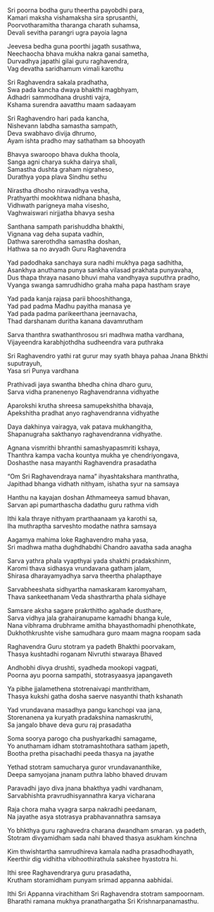 Sri poorna bodha guru theertha payobdhi para,  \
Kamari maksha vishamaksha sira sprusanthi,  \
Poorvotharamitha tharanga charath suhamsa,  \
Devali sevitha parangri ugra payoia lagna

Jeevesa bedha guna poorthi jagath susathwa,  \
Neechaocha bhava mukha nakra ganai sametha,  \
Durvadhya japathi gilai guru raghavendra,  \
Vag devatha saridhamum vimali karothu

Sri Raghavendra sakala pradhatha,  \
Swa pada kancha dwaya bhakthi magbhyam,  \
Adhadri sammodhana drushti vajra,  \
Kshama surendra aavatthu maam sadaayam

Sri Raghavendro hari pada kancha,  \
Nishevann labdha samastha sampath,  \
Deva swabhavo divija dhrumo,  \
Ayam ishta pradho may sathatham sa bhooyath

Bhavya swaroopo bhava dukha thoola,  \
Sanga agni charya sukha dairya shali,  \
Samastha dushta graham nigraheso,  \
Durathya yopa plava Sindhu sethu

Nirastha dhosho niravadhya vesha,  \
Prathyarthi mookhtwa nidhana bhasha,  \
Vidhwath parigneya maha visesho,  \
Vaghwaiswari nirjjatha bhavya sesha

Santhana sampath parishuddha bhakthi,  \
Vignana vag deha supata vadhin,  \
Dathwa sarerothdha samastha doshan,  \
Hathwa sa no avyadh Guru Raghavendra

Yad padodhaka sanchaya sura nadhi mukhya paga sadhitha,  \
Asankhya anuthama punya sankha vilasad prakhata punyavaha,  \
Dus thapa thraya nasano bhuvi maha vandhyaya suputhra pradho,  \
Vyanga swanga samrudhidho graha maha papa hastham sraye

Yad pada kanja rajasa parii bhooshithanga,  \
Yad pad padma Madhu payitha manasa ye \
Yad pada padma parikeerthana jeernavacha,  \
Thad darshanam duritha kanana davamrutham

Sarva thanthra swathanthrosou
sri madhwa matha vardhana,  \
Vijayeendra karabhjothdha
sudheendra vara puthraka

Sri Raghavendro yathi rat
gurur may syath bhaya pahaa
Jnana Bhkthi suputrayuh,  \
Yasa sri Punya vardhana

Prathivadi jaya swantha bhedha china dharo guru,  \
Sarva vidha pranenenyo Raghavendranna vidhyathe

Aparokshi krutha shreesa samupekshitha bhavaja,  \
Apekshitha pradhat anyo raghavendranna vidhyathe

Daya dakhinya vairagya, vak patava mukhangitha,  \
Shapanugraha sakthanyo raghavendranna vidhyathe.

Agnana vismrithi bhranthi samashyapasmriti kshaya,  \
Thanthra kampa vacha kountya mukha ye chendriyongava,  \
Doshasthe nasa mayanthi Raghavendra prasadatha

“Om Sri Raghavendraya nama” ihyashtakshara manthratha,  \
Japithad bhanga vidhath nithyam, ishatha syur na samsaya

Hanthu na kayajan doshan Athmameeya samud bhavan,  \
Sarvan api pumarthascha dadathu guru rathma vidh

Ithi kala thraye nithyam prarthaanaam ya karothi sa,  \
Iha muthraptha sarveshto modathe nathra samsaya

Aagamya mahima loke Raghavendro maha yasa,  \
Sri madhwa matha dughdhabdhi Chandro aavatha sada anagha

Sarva yathra phala vyapthyai yada shakthi pradakshinm,  \
Karomi thava sidhasya vrundavana gatham jalam,  \
Shirasa dharayamyadhya sarva theertha phalapthaye

Sarvabheeshata sidhyartha namaskaram karomyaham,  \
Thava sankeethanam Veda shasthrartha phala sidhaye

Samsare aksha sagare prakrthitho agahade dusthare,  \
Sarva vidhya jala grahairanupame kamadhi bhanga kule,  \
Nana vibhrama drubhrame amitha bhayasthomadhi phenothkate,  \
Dukhothkrushte vishe samudhara guro maam magna roopam sada

Raghavendra Guru stotram ya padeth Bhakthi poorvakam,  \
Thasya kushtadhi roganam Nivruthi stwaraya Bhaved

Andhobhi divya drushti, syadheda mookopi vagpati,  \
Poorna ayu poorna sampathi, stotrasyaasya japangaveth

Ya pibhe jjalamethena stotrenaivapi manthritham,  \
Thasya kukshi gatha dosha saerve nasyanthi thath kshanath

Yad vrundavana masadhya pangu kanchopi vaa jana,  \
Storenanena ya kuryath pradakshina namaskruthi,  \
Sa jangalo bhave deva guru raj prasadatha

Soma soorya parogo cha pushyarkadhi samagame,  \
Yo anuthamam idham stotramashtothara satham japeth,  \
Bootha pretha pisachadhi peeda thasya na jayathe

Yethad stotram samucharya guror vrundavananthike,  \
Deepa samyojana jnanam puthra labho bhaved druvam

Paravadhi jayo diva jnana bhakthya yadhi vardhanam,  \
Sarvabhishta pravrudhisyannathra karya vicharana

Raja chora maha vyagra sarpa nakradhi peedanam,  \
Na jayathe asya stotrasya prabhavannathra samsaya

Yo bhkthya guru raghavedra charana dwandham smaran. ya padeth,  \
Stotram divyamidham sada nahi bhaved thasya asukham kinchna

Kim thwishtartha samrudhireva kamala nadha prasadhodhayath,  \
Keerthir dig vidhitha vibhoothirathula sakshee hyastotra hi.

Ithi sree Raghavendrarya guru prasadatha,  \
Krutham storamidham punyam srimad appanna aabhidai.

Ithi Sri Appanna virachitham Sri Raghavendra stotram sampoornam.  \
Bharathi ramana mukhya pranathargatha Sri Krishnarpanamasthu.
